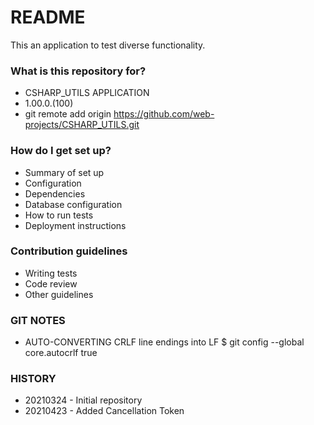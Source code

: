 # README #

This an application to test diverse functionality.

### What is this repository for? ###

* CSHARP_UTILS APPLICATION
* 1.00.0.(100)
* git remote add origin https://github.com/web-projects/CSHARP_UTILS.git

### How do I get set up? ###

* Summary of set up
* Configuration
* Dependencies
* Database configuration
* How to run tests
* Deployment instructions

### Contribution guidelines ###

* Writing tests
* Code review
* Other guidelines

### GIT NOTES ###

*  AUTO-CONVERTING CRLF line endings into LF
   $ git config --global core.autocrlf true
   
### HISTORY ###

* 20210324 - Initial repository
* 20210423 - Added Cancellation Token
